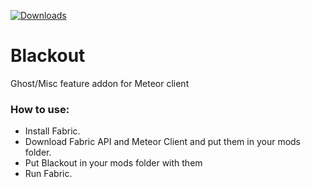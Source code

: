 [![Downloads](https://img.shields.io/github/downloads/KassuK1/BlackOut/total?color=blue&style=for-the-badge)](https://github.com/KassuK1/BlackOut/releases)
# Blackout
Ghost/Misc feature addon for Meteor client

### How to use:
 - Install Fabric.
 - Download Fabric API and Meteor Client and put them in your mods folder.
 - Put Blackout in your mods folder with them
- Run Fabric.
